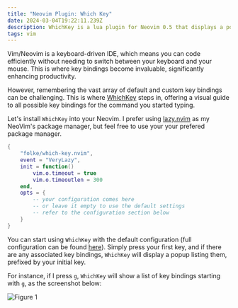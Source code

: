 ```yaml
---
title: "Neovim Plugin: Which Key"
date: 2024-03-04T19:22:11.239Z
description: WhichKey is a lua plugin for Neovim 0.5 that displays a popup with possible key bindings of the command you started typing.
tags: vim
---
```


Vim/Neovim is a keyboard-driven IDE, which means you can code efficiently without needing to switch between your keyboard and your mouse. This is where key bindings become invaluable, significantly enhancing productivity.

However, remembering the vast array of default and custom key bindings can be challenging. This is where [WhichKey](https://github.com/folke/which-key.nvim) steps in, offering a visual guide to all possible key bindings for the command you started typing.

Let's install `WhichKey` into your Neovim. I prefer using [lazy.nvim](https://github.com/folke/lazy.nvim) as my NeoVim's package manager, but feel free to use your your prefered package manager.

```lua
{
    "folke/which-key.nvim",
    event = "VeryLazy",
    init = function()
        vim.o.timeout = true
        vim.o.timeoutlen = 300
    end,
    opts = {
        -- your configuration comes here
        -- or leave it empty to use the default settings
        -- refer to the configuration section below
    }
}
```

You can start using `WhichKey` with the default configuration (full configuration can be found [here](https://github.com/folke/which-key.nvim?tab=readme-ov-file#%EF%B8%8F-configuration)). Simply press your first key, and if there are any associated key bindings, `WhichKey` will display a popup listing them, prefixed by your initial key.

For instance, if I press `g`, `WhichKey` will show a list of key bindings starting with `g`, as the screenshot below:

![Figure 1](/img/neovim-plugin-which-key-figure-1.png)
